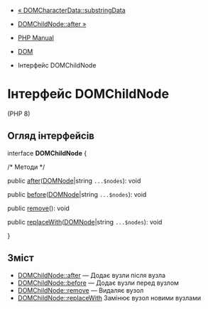- [«
DOMCharacterData::substringData](domcharacterdata.substringdata.md)
- [DOMChildNode::after »](domchildnode.after.md)

- [PHP Manual](index.md)
- [DOM](book.dom.md)
- Інтерфейс DOMChildNode

# Інтерфейс DOMChildNode

(PHP 8)

## Огляд інтерфейсів

interface **DOMChildNode** {

/\* Методи \*/

public
[after](domchildnode.after.md)([DOMNode](class.domnode.md)\|string
`...$nodes`): void

public
[before](domchildnode.before.md)([DOMNode](class.domnode.md)\|string
`...$nodes`): void

public [remove](domchildnode.remove.md)(): void

public
[replaceWith](domchildnode.replacewith.md)([DOMNode](class.domnode.md)\|string
`...$nodes`): void

}

## Зміст

- [DOMChildNode::after](domchildnode.after.md) — Додає вузли
після вузла
- [DOMChildNode::before](domchildnode.before.md) — Додає вузли
перед вузлом
- [DOMChildNode::remove](domchildnode.remove.md) — Видаляє вузол
- [DOMChildNode::replaceWith](domchildnode.replacewith.md)
Замінює вузол новими вузлами
